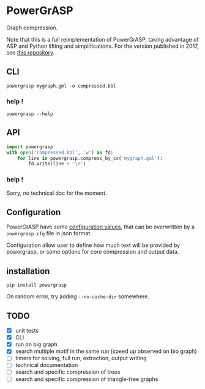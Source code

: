 # PowerGrASP
Graph compression.

Note that this is a full reimplementation of PowerGrASP,
taking advantage of ASP and Python lifting and simplifications.
For the version published in 2017, see [this repository](https://github.com/aluriak/PowerGrASP-1).


## CLI

    powergrasp mygraph.gml -o compressed.bbl

### help !

    powergrasp --help

## API

```python
import powergrasp
with open('compressed.bbl', 'w') as fd:
    for line in powergrasp.compress_by_cc('mygraph.gml'):
        fd.write(line + '\n')
```

### help !
Sorry, no technical doc for the moment.


## Configuration
PowerGrASP have some [configuration values](powergrasp/constants.py),
that can be overwritten by a `powergrasp.cfg` file in json format.

Configuration allow user to define how much text will be provided by powergrasp,
or some options for core compression and output data.


## installation

    pip install powergrasp

On random error, try adding `--no-cache-dir` somewhere.


## TODO
- [x] unit tests
- [x] CLI
- [x] run on big graph
- [x] search multiple motif in the same run (speed up observed on bio graph)
- [ ] timers for solving, full run, extraction, output writing
- [ ] technical documentation
- [ ] search and specific compression of trees
- [ ] search and specific compression of triangle-free graphs
